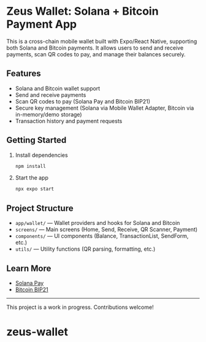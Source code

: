 # Zeus Wallet: Solana + Bitcoin Payment App

This is a cross-chain mobile wallet built with Expo/React Native, supporting both Solana and Bitcoin payments. It allows users to send and receive payments, scan QR codes to pay, and manage their balances securely.

## Features
- Solana and Bitcoin wallet support
- Send and receive payments
- Scan QR codes to pay (Solana Pay and Bitcoin BIP21)
- Secure key management (Solana via Mobile Wallet Adapter, Bitcoin via in-memory/demo storage)
- Transaction history and payment requests

## Getting Started

1. Install dependencies
   ```bash
   npm install
   ```
2. Start the app
   ```bash
   npx expo start
   ```

## Project Structure
- `app/wallet/` — Wallet providers and hooks for Solana and Bitcoin
- `screens/` — Main screens (Home, Send, Receive, QR Scanner, Payment)
- `components/` — UI components (Balance, TransactionList, SendForm, etc.)
- `utils/` — Utility functions (QR parsing, formatting, etc.)

## Learn More
- [Solana Pay](https://github.com/solana-labs/solana-pay)
- [Bitcoin BIP21](https://github.com/bitcoin/bips/blob/master/bip-0021.mediawiki)

---

This project is a work in progress. Contributions welcome!
# zeus-wallet
